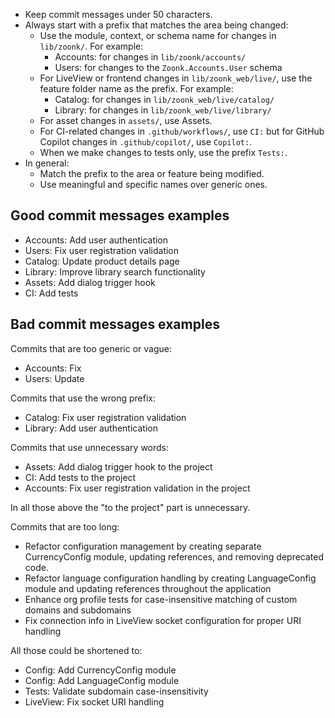 - Keep commit messages under 50 characters.
- Always start with a prefix that matches the area being changed:
  - Use the module, context, or schema name for changes in `lib/zoonk/`. For example:
    - Accounts: for changes in `lib/zoonk/accounts/`
    - Users: for changes to the `Zoonk.Accounts.User` schema
  - For LiveView or frontend changes in `lib/zoonk_web/live/`, use the feature folder name as the prefix. For example:
    - Catalog: for changes in `lib/zoonk_web/live/catalog/`
    - Library: for changes in `lib/zoonk_web/live/library/`
  - For asset changes in `assets/`, use Assets.
  - For CI-related changes in `.github/workflows/`, use `CI:` but for GitHub Copilot changes in `.github/copilot/`, use `Copilot:`.
  - When we make changes to tests only, use the prefix `Tests:`.
- In general:
  - Match the prefix to the area or feature being modified.
  - Use meaningful and specific names over generic ones.

## Good commit messages examples

- Accounts: Add user authentication
- Users: Fix user registration validation
- Catalog: Update product details page
- Library: Improve library search functionality
- Assets: Add dialog trigger hook
- CI: Add tests

## Bad commit messages examples

Commits that are too generic or vague:

- Accounts: Fix
- Users: Update

Commits that use the wrong prefix:

- Catalog: Fix user registration validation
- Library: Add user authentication

Commits that use unnecessary words:

- Assets: Add dialog trigger hook to the project
- CI: Add tests to the project
- Accounts: Fix user registration validation in the project

In all those above the "to the project" part is unnecessary.

Commits that are too long:

- Refactor configuration management by creating separate CurrencyConfig module, updating references, and removing deprecated code.
- Refactor language configuration handling by creating LanguageConfig module and updating references throughout the application
- Enhance org profile tests for case-insensitive matching of custom domains and subdomains
- Fix connection info in LiveView socket configuration for proper URI handling

All those could be shortened to:

- Config: Add CurrencyConfig module
- Config: Add LanguageConfig module
- Tests: Validate subdomain case-insensitivity
- LiveView: Fix socket URI handling
